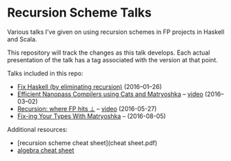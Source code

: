 # Recursion Scheme Talks

Various talks I’ve given on using recursion schemes in FP projects in Haskell and Scala.

This repository will track the changes as this talk develops. Each actual presentation of the talk has a tag associated with the version at that point.

Talks included in this repo:

- [Fix Haskell (by eliminating recursion)](recursion-scheme-talk.org) (2016–01–26)
- [Efficient Nanopass Compilers using Cats and Matryoshka](nanopass-compiler-talk.org) – [video](https://www.youtube.com/watch?v=TQIHRBXM75E) (2016–03–02)
- [Recursion: where FP hits ⊥](recursion-bottom.org) – [video](https://www.youtube.com/watch?v=24UoRaoKLjM) (2016-05-27)
- [Fix-ing Your Types With Matryoshka](fix-ing-your-types.org) – (2016-08-05)

Additional resources:

- [recursion scheme cheat sheet](cheat sheet.pdf)
- [algebra cheat sheet](algebras.pdf)
